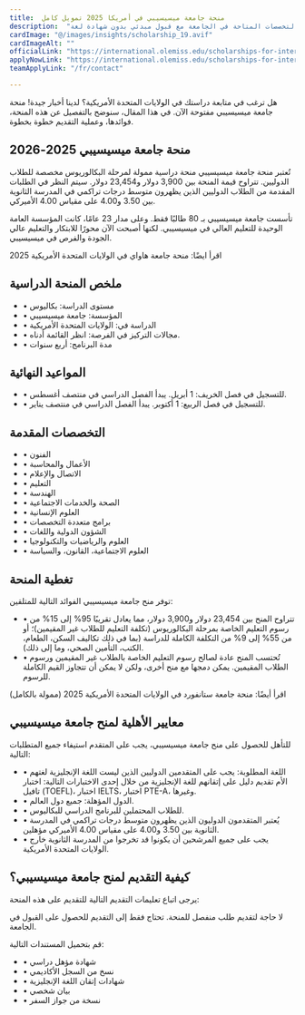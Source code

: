 ```yaml
---
title:  منحة جامعة ميسيسيبي في أمريكا 2025 تمويل كامل 
description:  "منحة ممولة بالكامل من جامعة ميسيسيبي الأمريكية للطلاب من جميع الدول في التخصصات المتاحة في الجامعة مع قبول مبدئي بدون شهادة لغة" 
cardImage: "@/images/insights/scholarship_19.avif" 
cardImageAlt: "" 
officialLink: "https://international.olemiss.edu/scholarships-for-international-undergraduates/" 
applyNowLink: "https://international.olemiss.edu/scholarships-for-international-undergraduates/" 
teamApplyLink: "/fr/contact"

---
```


هل ترغب في متابعة دراستك في الولايات المتحدة الأمريكية؟ لدينا أخبار جيدة! منحة جامعة ميسيسيبي مفتوحة الآن. في هذا المقال، سنوضح بالتفصيل عن هذه المنحة، فوائدها، وعملية التقديم خطوة بخطوة.

## منحة جامعة ميسيسيبي 2025-2026

تُعتبر منحة جامعة ميسيسيبي منحة دراسية ممولة لمرحلة البكالوريوس مخصصة للطلاب الدوليين. تتراوح قيمة المنحة بين 3,900 دولار و23,454 دولار. سيتم النظر في الطلبات المقدمة من الطلاب الدوليين الذين يظهرون متوسط درجات تراكمي في المدرسة الثانوية بين 3.50 و4.00 على مقياس 4.00 الأميركي.

تأسست جامعة ميسيسيبي بـ 80 طالبًا فقط. وعلى مدار 23 عامًا، كانت المؤسسة العامة الوحيدة للتعليم العالي في ميسيسيبي. لكنها أصبحت الآن محورًا للابتكار والتعليم عالي الجودة والفرص في ميسيسيبي.

اقرأ ايضًا: منحة جامعة هاواي في الولايات المتحدة الأمريكية 2025

## ملخص المنحة الدراسية

- • مستوى الدراسة: بكاليوس
- • المؤسسة: جامعة ميسيسيبي
- • الدراسة في: الولايات المتحدة الأمريكية
- • مجالات التركيز في الفرصة: انظر القائمة أدناه.
- • مدة البرنامج: أربع سنوات

## المواعيد النهائية

- • للتسجيل في فصل الخريف: 1 أبريل. يبدأ الفصل الدراسي في منتصف أغسطس.
- • للتسجيل في فصل الربيع: 1 أكتوبر. يبدأ الفصل الدراسي في منتصف يناير.

## التخصصات المقدمة

- • الفنون
- • الأعمال والمحاسبة
- • الاتصال والإعلام
- • التعليم
- • الهندسة
- • الصحة والخدمات الاجتماعية
- • العلوم الإنسانية
- • برامج متعددة التخصصات
- • الشؤون الدولية واللغات
- • العلوم والرياضيات والتكنولوجيا
- • العلوم الاجتماعية، القانون، والسياسة

## تغطية المنحة

توفر منح جامعة ميسيسيبي الفوائد التالية للمتلقين:

- • تتراوح المنح بين 23,454 دولار و3,900 دولار، مما يعادل تقريبًا 95% إلى 15% من رسوم التعليم الخاصة بمرحلة البكالوريوس (تكلفة التعليم للطلاب غير المقيمين)؛ أو من 55% إلى 9% من التكلفة الكاملة للدراسة (بما في ذلك تكاليف السكن، الطعام، الكتب، التأمين الصحي، وما إلى ذلك).
- • تُحتسب المنح عادة لصالح رسوم التعليم الخاصة بالطلاب غير المقيمين ورسوم الطلاب المقيمين. يمكن دمجها مع منح أخرى، ولكن لا يمكن أن تتجاوز القيم الكاملة للرسوم.

اقرأ أيضًا: منحة جامعة ستانفورد في الولايات المتحدة الأمريكية 2025 (ممولة بالكامل)

## معايير الأهلية لمنح جامعة ميسيسيبي

للتأهل للحصول على منح جامعة ميسيسيبي، يجب على المتقدم استيفاء جميع المتطلبات التالية:

- • اللغة المطلوبة: يجب على المتقدمين الدوليين الذين ليست اللغة الإنجليزية لغتهم الأم تقديم دليل على إتقانهم للغة الإنجليزية من خلال إحدى الاختبارات التالية: اختبار تافيل (TOEFL)، اختبار IELTS، اختبار PTE-A، وغيرها.
- • الدول المؤهلة: جميع دول العالم.
- • للطلاب المحتملين للبرنامج الدراسي للبكاليوس.
- • يُعتبر المتقدمون الدوليون الذين يظهرون متوسط درجات تراكمي في المدرسة الثانوية بين 3.50 و4.00 على مقياس 4.00 الأميركي مؤهلين.
- • يجب على جميع المرشحين أن يكونوا قد تخرجوا من المدرسة الثانوية خارج الولايات المتحدة الأمريكية.

## كيفية التقديم لمنح جامعة ميسيسيبي؟

يرجى اتباع تعليمات التقديم التالية للتقديم على هذه المنحة:

لا حاجة لتقديم طلب منفصل للمنحة. تحتاج فقط إلى التقديم للحصول على القبول في الجامعة.

قم بتحميل المستندات التالية:

- • شهادة مؤهل دراسي
- • نسخ من السجل الأكاديمي
- • شهادات إتقان اللغة الإنجليزية
- • بيان شخصي
- • نسخة من جواز السفر

